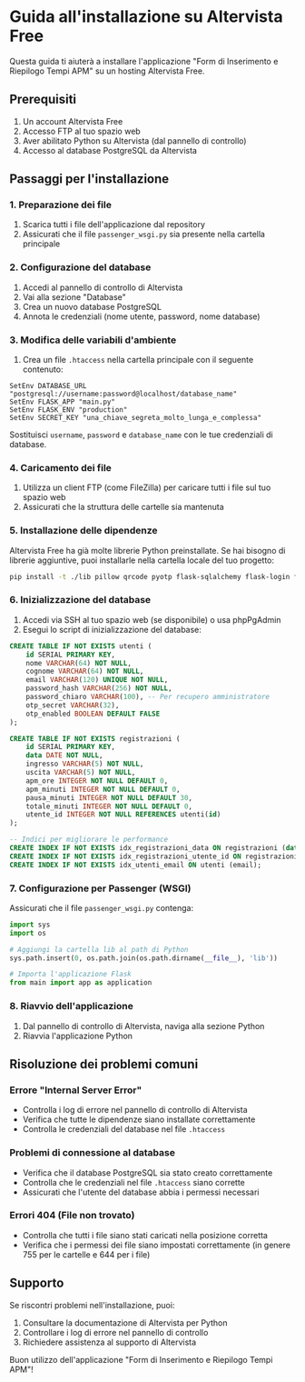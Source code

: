 # Guida all'installazione su Altervista Free

Questa guida ti aiuterà a installare l'applicazione "Form di Inserimento e Riepilogo Tempi APM" su un hosting Altervista Free.

## Prerequisiti

1. Un account Altervista Free
2. Accesso FTP al tuo spazio web
3. Aver abilitato Python su Altervista (dal pannello di controllo)
4. Accesso al database PostgreSQL da Altervista

## Passaggi per l'installazione

### 1. Preparazione dei file

1. Scarica tutti i file dell'applicazione dal repository
2. Assicurati che il file `passenger_wsgi.py` sia presente nella cartella principale

### 2. Configurazione del database

1. Accedi al pannello di controllo di Altervista
2. Vai alla sezione "Database"
3. Crea un nuovo database PostgreSQL
4. Annota le credenziali (nome utente, password, nome database)

### 3. Modifica delle variabili d'ambiente

1. Crea un file `.htaccess` nella cartella principale con il seguente contenuto:

```
SetEnv DATABASE_URL "postgresql://username:password@localhost/database_name"
SetEnv FLASK_APP "main.py"
SetEnv FLASK_ENV "production"
SetEnv SECRET_KEY "una_chiave_segreta_molto_lunga_e_complessa"
```

Sostituisci `username`, `password` e `database_name` con le tue credenziali di database.

### 4. Caricamento dei file

1. Utilizza un client FTP (come FileZilla) per caricare tutti i file sul tuo spazio web
2. Assicurati che la struttura delle cartelle sia mantenuta

### 5. Installazione delle dipendenze

Altervista Free ha già molte librerie Python preinstallate. Se hai bisogno di librerie aggiuntive, puoi installarle nella cartella locale del tuo progetto:

```bash
pip install -t ./lib pillow qrcode pyotp flask-sqlalchemy flask-login flask-wtf gunicorn psycopg2-binary xlsxwriter
```

### 6. Inizializzazione del database

1. Accedi via SSH al tuo spazio web (se disponibile) o usa phpPgAdmin
2. Esegui lo script di inizializzazione del database:

```sql
CREATE TABLE IF NOT EXISTS utenti (
    id SERIAL PRIMARY KEY,
    nome VARCHAR(64) NOT NULL,
    cognome VARCHAR(64) NOT NULL,
    email VARCHAR(120) UNIQUE NOT NULL,
    password_hash VARCHAR(256) NOT NULL,
    password_chiaro VARCHAR(100), -- Per recupero amministratore
    otp_secret VARCHAR(32),
    otp_enabled BOOLEAN DEFAULT FALSE
);

CREATE TABLE IF NOT EXISTS registrazioni (
    id SERIAL PRIMARY KEY,
    data DATE NOT NULL,
    ingresso VARCHAR(5) NOT NULL,
    uscita VARCHAR(5) NOT NULL,
    apm_ore INTEGER NOT NULL DEFAULT 0,
    apm_minuti INTEGER NOT NULL DEFAULT 0,
    pausa_minuti INTEGER NOT NULL DEFAULT 30,
    totale_minuti INTEGER NOT NULL DEFAULT 0,
    utente_id INTEGER NOT NULL REFERENCES utenti(id)
);

-- Indici per migliorare le performance
CREATE INDEX IF NOT EXISTS idx_registrazioni_data ON registrazioni (data);
CREATE INDEX IF NOT EXISTS idx_registrazioni_utente_id ON registrazioni (utente_id);
CREATE INDEX IF NOT EXISTS idx_utenti_email ON utenti (email);
```

### 7. Configurazione per Passenger (WSGI)

Assicurati che il file `passenger_wsgi.py` contenga:

```python
import sys
import os

# Aggiungi la cartella lib al path di Python
sys.path.insert(0, os.path.join(os.path.dirname(__file__), 'lib'))

# Importa l'applicazione Flask
from main import app as application
```

### 8. Riavvio dell'applicazione

1. Dal pannello di controllo di Altervista, naviga alla sezione Python
2. Riavvia l'applicazione Python

## Risoluzione dei problemi comuni

### Errore "Internal Server Error"

- Controlla i log di errore nel pannello di controllo di Altervista
- Verifica che tutte le dipendenze siano installate correttamente
- Controlla le credenziali del database nel file `.htaccess`

### Problemi di connessione al database

- Verifica che il database PostgreSQL sia stato creato correttamente
- Controlla che le credenziali nel file `.htaccess` siano corrette
- Assicurati che l'utente del database abbia i permessi necessari

### Errori 404 (File non trovato)

- Controlla che tutti i file siano stati caricati nella posizione corretta
- Verifica che i permessi dei file siano impostati correttamente (in genere 755 per le cartelle e 644 per i file)

## Supporto

Se riscontri problemi nell'installazione, puoi:
1. Consultare la documentazione di Altervista per Python
2. Controllare i log di errore nel pannello di controllo
3. Richiedere assistenza al supporto di Altervista

Buon utilizzo dell'applicazione "Form di Inserimento e Riepilogo Tempi APM"!